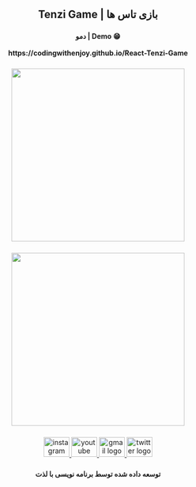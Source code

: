 <h2 align="center">Tenzi Game | بازی تاس ها</h2>

###

<h4 align="center">دمو | Demo 😁<br><br>https://codingwithenjoy.github.io/React-Tenzi-Game</h4>

###

<p align="left"></p>

###

<p align="left"></p>

###

<div align="center">
  <img height="350" src="https://user-images.githubusercontent.com/113675029/228471193-87bd86df-ba27-4969-aca9-34de241f1e6f.png"  />
</div>

###

<p align="left"></p>

###

<div align="center">
  <img height="350" src="https://user-images.githubusercontent.com/113675029/228471409-305d925e-86d9-474e-9750-438488474729.png"  />
</div>

###

<p align="left"></p>

###

<p align="left"></p>

###

<p align="left"></p>

###

<div align="center">
  <a href="https://www.instagram.com/codingwithenjoy/" target="_blank">
    <img src="https://raw.githubusercontent.com/maurodesouza/profile-readme-generator/master/src/assets/icons/social/instagram/default.svg" width="52" height="40" alt="instagram logo"  />
  </a>
  <a href="https://www.youtube.com/@codingwithenjoy" target="_blank">
    <img src="https://raw.githubusercontent.com/maurodesouza/profile-readme-generator/master/src/assets/icons/social/youtube/default.svg" width="52" height="40" alt="youtube logo"  />
  </a>
  <a href="mailto:codingwithenjoy@gmail.com" target="_blank">
    <img src="https://raw.githubusercontent.com/maurodesouza/profile-readme-generator/master/src/assets/icons/social/gmail/default.svg" width="52" height="40" alt="gmail logo"  />
  </a>
  <a href="https://twitter.com/codingwithenjoy" target="_blank">
    <img src="https://raw.githubusercontent.com/maurodesouza/profile-readme-generator/master/src/assets/icons/social/twitter/default.svg" width="52" height="40" alt="twitter logo"  />
  </a>
</div>

###

<p align="left"></p>

###

<h4 align="center">توسعه داده شده توسط برنامه نویسی با لذت</h4>

###
